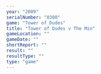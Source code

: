 ```yaml
---
year: "2009"
serialNumber: "0380" 
game: "Tower of Dudes"
title: "Tower of Dudes v The Min"
gameLocation: ""
gameDate: ""
shortReport: ""
result: ""
resultType: ""
type: "game"
---
```

